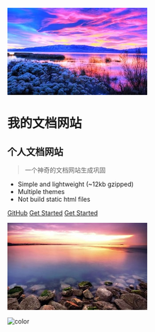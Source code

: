 ![logo](_media/icon.svg)

# 我的文档网站

## 个人文档网站

> 一个神奇的文档网站生成巩固

* Simple and lightweight (~12kb gzipped)
* Multiple themes
* Not build static html files

[GitHub](https://github.com/docsifyjs/docsify/)
[Get Started](#quick-start)
[Get Started](#quick-start)


<!-- 背景图片 -->

![](_media/bg.png)

<!-- 背景色 -->

![color](#fbb30b)
